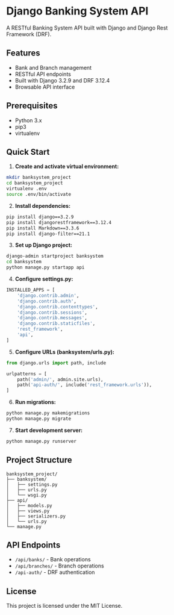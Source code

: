 # Django Banking System API

A RESTful Banking System API built with Django and Django Rest Framework (DRF).

## Features

- Bank and Branch management
- RESTful API endpoints
- Built with Django 3.2.9 and DRF 3.12.4
- Browsable API interface

## Prerequisites

- Python 3.x
- pip3
- virtualenv

## Quick Start

1. **Create and activate virtual environment:**
```bash
mkdir banksystem_project
cd banksystem_project
virtualenv .env
source .env/bin/activate
```

2. **Install dependencies:**
```bash
pip install django==3.2.9
pip install djangorestframework==3.12.4
pip install Markdown==3.3.6
pip install django-filter==21.1
```

3. **Set up Django project:**
```bash
django-admin startproject banksystem
cd banksystem
python manage.py startapp api
```

4. **Configure settings.py:**
```python
INSTALLED_APPS = [
    'django.contrib.admin',
    'django.contrib.auth',
    'django.contrib.contenttypes',
    'django.contrib.sessions',
    'django.contrib.messages',
    'django.contrib.staticfiles',
    'rest_framework',
    'api',
]
```

5. **Configure URLs (banksystem/urls.py):**
```python
from django.urls import path, include

urlpatterns = [
    path('admin/', admin.site.urls),
    path('api-auth/', include('rest_framework.urls')),
]
```

6. **Run migrations:**
```bash
python manage.py makemigrations
python manage.py migrate
```

7. **Start development server:**
```bash
python manage.py runserver
```

## Project Structure
```
banksystem_project/
├── banksystem/
│   ├── settings.py
│   ├── urls.py
│   └── wsgi.py
├── api/
│   ├── models.py
│   ├── views.py
│   ├── serializers.py
│   └── urls.py
└── manage.py
```

## API Endpoints

- `/api/banks/` - Bank operations
- `/api/branches/` - Branch operations
- `/api-auth/` - DRF authentication

## License

This project is licensed under the MIT License.
